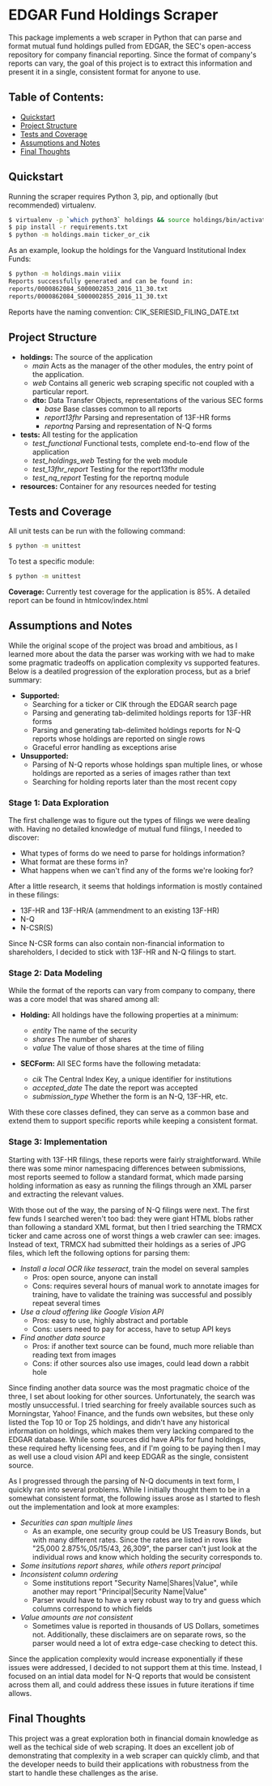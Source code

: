 EDGAR Fund Holdings Scraper
==================================
This package implements a web scraper in Python that can parse and format mutual fund holdings pulled from EDGAR, the SEC's open-access repository for company financial reporting. Since the format of company's reports can vary, the goal of this project is to extract this information and present it in a single, consistent format for anyone to use.

## Table of Contents:
- [Quickstart](#quickstart)
- [Project Structure](#project-structure)
- [Tests and Coverage](#tests-and-coverage)
- [Assumptions and Notes](#assumptions-and-notes)
- [Final Thoughts](#final-thoughts)

## Quickstart
Running the scraper requires Python 3, pip, and optionally (but recommended) virtualenv.
```bash
$ virtualenv -p `which python3` holdings && source holdings/bin/activate
$ pip install -r requirements.txt
$ python -m holdings.main ticker_or_cik
```
As an example, lookup the holdings for the Vanguard Institutional Index Funds:
```bash
$ python -m holdings.main viiix
Reports successfully generated and can be found in:
reports/0000862084_S000002853_2016_11_30.txt
reports/0000862084_S000002855_2016_11_30.txt
```
Reports have the naming convention: CIK_SERIESID_FILING_DATE.txt

## Project Structure
- **holdings:** The source of the application
  - *main* Acts as the manager of the other modules, the entry point of the application.
  - *web* Contains all generic web scraping specific not coupled with a particular report.
  - **dto:** Data Transfer Objects, representations of the various SEC forms
    - *base* Base classes common to all reports
    - *report13fhr* Parsing and representation of 13F-HR forms
    - *reportnq* Parsing and representation of N-Q forms
- **tests:** All testing for the application
  - *test_functional* Functional tests, complete end-to-end flow of the application
  - *test_holdings_web* Testing for the web module
  - *test_13fhr_report* Testing for the report13fhr module
  - *test_nq_report* Testing for the reportnq module
- **resources:** Container for any resources needed for testing

## Tests and Coverage
All unit tests can be run with the following command:
```bash
$ python -m unittest
```
To test a specific module:
```bash
$ python -m unittest
```

**Coverage:** Currently test coverage for the application is 85%. A detailed report can be found in htmlcov/index.html

## Assumptions and Notes
While the original scope of the project was broad and ambitious, as I learned more about the data the parser was working with we had to make some pragmatic tradeoffs on application complexity vs supported features. Below is a deatiled progression of the exploration process, but as a brief summary:
- **Supported:**
  - Searching for a ticker or CIK through the EDGAR search page
  - Parsing and generating tab-delimited holdings reports for 13F-HR forms
  - Parsing and generating tab-delimited holdings reports for N-Q reports whose holdings are reported on single rows
  - Graceful error handling as exceptions arise
- **Unsupported:**
  - Parsing of N-Q reports whose holdings span multiple lines, or whose holdings are reported as a series of images rather than text
  - Searching for holding reports later than the most recent copy
  
### Stage 1: Data Exploration

The first challenge was to figure out the types of filings we were dealing with. Having no detailed knowledge of mutual fund filings, I needed to discover:
- What types of forms do we need to parse for holdings information?
- What format are these forms in?
- What happens when we can't find any of the forms we're looking for?

After a little research, it seems that holdings information is mostly contained in these filings:
- 13F-HR and 13F-HR/A (ammendment to an existing 13F-HR)
- N-Q 
- N-CSR(S)

Since N-CSR forms can also contain non-financial information to shareholders, I decided to stick with 13F-HR and N-Q filings to start. 

### Stage 2: Data Modeling
While the format of the reports can vary from company to company, there was a core model that was shared among all:

- **Holding:** All holdings have the following properties at a minimum:
  - *entity* The name of the security
  - *shares* The number of shares
  - *value* The value of those shares at the time of filing
  
- **SECForm:** All SEC forms have the following metadata:
  - *cik* The Central Index Key, a unique identifier for institutions
  - *accepted_date* The date the report was accepted
  - *submission_type* Whether the form is an N-Q, 13F-HR, etc.
  
With these core classes defined, they can serve as a common base and extend them to support specific reports while keeping a consistent format.

### Stage 3: Implementation

Starting with 13F-HR filings, these reports were fairly straightforward. While there was some minor namespacing differences between submissions, most reports seemed to follow a standard format, which made parsing holding information as easy as running the filings through an XML parser and extracting the relevant values.

With those out of the way, the parsing of N-Q filings were next. The first few funds I searched weren't too bad: they were giant HTML blobs rather than following a standard XML format, but then I tried searching the TRMCX ticker and came across one of worst things a web crawler can see: images. Instead of text, TRMCX had submitted their holdings as a series of JPG files, which left the following options for parsing them:

- *Install a local OCR like tesseract*, train the model on several samples
  - Pros: open source, anyone can install
  - Cons: requires several hours of manual work to annotate images for training, have to validate the training was successful and possibly repeat several times
- *Use a cloud offering like Google Vision API*
  - Pros: easy to use, highly abstract and portable
  - Cons: users need to pay for access, have to setup API keys
- *Find another data source*
  - Pros: if another text source can be found, much more reliable than reading text from images
  - Cons: if other sources also use images, could lead down a rabbit hole
  
Since finding another data source was the most pragmatic choice of the three, I set about looking for other sources. Unfortunately, the search was mostly unsuccessful. I tried searching for freely available sources such as Morningstar, Yahoo! Finance, and the funds own websites, but these only listed the Top 10 or Top 25 holdings, and didn't have any historical information on holdings, which makes them very lacking compared to the EDGAR database. While some sources did have APIs for fund holdings, these required hefty licensing fees, and if I'm going to be paying then I may as well use a cloud vision API and keep EDGAR as the single, consistent source.

As I progressed through the parsing of N-Q documents in text form, I quickly ran into several problems. While I initially thought them to be in a somewhat consistent format, the following issues arose as I started to flesh out the implementation and look at more examples:
- *Securities can span multiple lines*
  - As an example, one security group could be US Treasury Bonds, but with many different rates. Since the rates are listed in rows like "25,000  2.875%,05/15/43,  26,309", the parser can't just look at the individual rows and know which holding the security corresponds to.
- *Some insitutions report shares, while others report principal*
- *Inconsistent column ordering*
  - Some institutions report "Security Name|Shares|Value", while another may report "Principal|Security Name|Value"
  - Parser would have to have a very robust way to try and guess which columns correspond to which fields
- *Value amounts are not consistent*
  - Sometimes value is reported in thousands of US Dollars, sometimes not. Additionally, these disclaimers are on separate rows, so the parser would need a lot of extra edge-case checking to detect this.
 
Since the application complexity would increase exponentially if these issues were addressed, I decided to not support them at this time. Instead, I focused on an intial data model for N-Q reports that would be consistent across them all, and could address these issues in future iterations if time allows.

## Final Thoughts
This project was a great exploration both in financial domain knowledge as well as the techical side of web scraping. It does an excellent job of demonstrating that complexity in a web scraper can quickly climb, and that the developer needs to build their applications with robustness from the start to handle these challenges as the arise.
